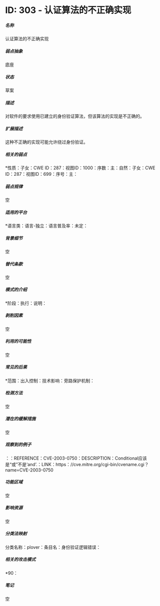 # ID: 303 - 认证算法的不正确实现
<h5>名称</h5>认证算法的不正确实现
<h5>弱点抽象</h5>底座
<h5>状态</h5>草案
<h5>描述</h5>对软件的要求使用已建立的身份验证算法，但该算法的实现是不正确的。
<h5>扩展描述</h5>这种不正确的实现可能允许绕过身份验证。
<h5>相关的弱点</h5>*性质：子女：CWE ID：287：视图ID：1000：序数：主：自然：子女：CWE ID：287：视图ID：699：序号：主：
<h5>弱点规律</h5>空
<h5>适用的平台</h5>*语言类：语言-独立：语言普及率：未定：
<h5>背景细节</h5>空
<h5>替代条款</h5>空
<h5>模式的介绍</h5>*阶段：执行：说明：
<h5>剥削因素</h5>空
<h5>利用的可能性</h5>空
<h5>常见的后果</h5>*范围：出入控制：技术影响：旁路保护机制：
<h5>检测方法</h5>空
<h5>潜在的缓解措施</h5>空
<h5>观察到的例子</h5>：：REFERENCE：CVE-2003-0750：DESCRIPTION：Conditional应该是“或”不是‘and’.：LINK：https：//cve.mitre.org/cgi-bin/cvename.cgi？name=CVE-2003-0750
<h5>功能区域</h5>空
<h5>影响资源</h5>空
<h5>分类法映射</h5>分类名称：plover：条目名：身份验证逻辑错误：
<h5>相关的攻击模式</h5>*90：
<h5>笔记</h5>空

